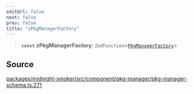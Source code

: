 ```yaml
---
editUrl: false
next: false
prev: false
title: "zPkgManagerFactory"
---
```


> **`const`** **zPkgManagerFactory**: `ZodFunction`\<[`PkgManagerFactory`](/api/midnight-smoker/midnight-smoker/pkg-manager/type-aliases/pkgmanagerfactory/)\>

## Source

[packages/midnight-smoker/src/component/pkg-manager/pkg-manager-schema.ts:271](https://github.com/boneskull/midnight-smoker/blob/417858b/packages/midnight-smoker/src/component/pkg-manager/pkg-manager-schema.ts#L271)
